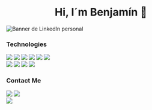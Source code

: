<h1 align="center"> Hi, I´m Benjamín 👋 </h1>

![Banner de LinkedIn personal](https://github.com/Benjamin-Paredes-Brain/Benjamin-Paredes-Brain/assets/124844072/86232ed6-a3b6-4d77-98e3-dce4df8417da)

### Technologies
![](https://img.shields.io/badge/Javascript-black?logo=javascript)
![](https://img.shields.io/badge/CSS3-black?logo=css3&logoColor=1572B6)
![](https://img.shields.io/badge/HTML5-black?logo=html5)
![](https://img.shields.io/badge/SASS-black?logo=sass)
![](https://img.shields.io/badge/TailwindCSS-black?logo=tailwindcss)
![](https://img.shields.io/badge/React-black?logo=react)
<br/>
![](https://img.shields.io/badge/MongoDB-black?logo=mongodb)
![](https://img.shields.io/badge/Express-black?logo=express)
![](https://img.shields.io/badge/Node.js-black?logo=node.js)
![](https://img.shields.io/badge/Firebase-black?logo=firebase)

### Contact Me
<a href="mailto:benjaminparedestr@gmail.com">![](https://img.shields.io/badge/Gmail-black?logo=gmail)</a>
<a href="https://www.linkedin.com/in/benjamin-martin-paredes-brain/">![](https://img.shields.io/badge/Linkedin-black?logo=linkedin)</a>
<br/>
<a href="benjaminparedes.com">![](https://img.shields.io/badge/PORTFOLIO-954094)</a>
















